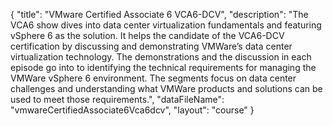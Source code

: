 {
	"title": "VMware Certified Associate 6 VCA6-DCV",
	"description": "The VCA6 show dives into data center virtualization fundamentals and featuring vSphere 6 as the solution.  It helps the candidate of the VCA6-DCV certification by discussing and demonstrating VMWare’s data center virtualization technology.  The demonstrations and the discussion in each episode go into to identifying the technical requirements for managing the VMWare vSphere 6 environment.  The segments focus on data center challenges and understanding what VMWare products and solutions can be used to meet those requirements.",
	"dataFileName": "vmwareCertifiedAssociate6Vca6dcv",
	"layout": "course"
}